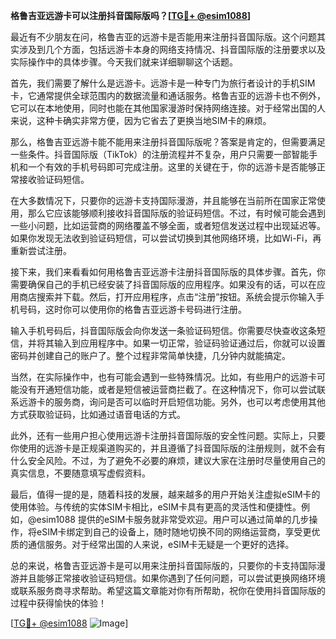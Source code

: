 **格鲁吉亚远游卡可以注册抖音国际版吗？[[TG💪+ @esim1088](https://t.me/s/esim1088)]**

最近有不少朋友在问，格鲁吉亚的远游卡是否能用来注册抖音国际版。这个问题其实涉及到几个方面，包括远游卡本身的网络支持情况、抖音国际版的注册要求以及实际操作中的具体步骤。今天我们就来详细聊聊这个话题。

首先，我们需要了解什么是远游卡。远游卡是一种专门为旅行者设计的手机SIM卡，它通常提供全球范围内的数据流量和通话服务。格鲁吉亚的远游卡也不例外，它可以在本地使用，同时也能在其他国家漫游时保持网络连接。对于经常出国的人来说，这种卡确实非常方便，因为它省去了更换当地SIM卡的麻烦。

那么，格鲁吉亚远游卡能不能用来注册抖音国际版呢？答案是肯定的，但需要满足一些条件。抖音国际版（TikTok）的注册流程并不复杂，用户只需要一部智能手机和一个有效的手机号码即可完成注册。这里的关键在于，你的远游卡是否能够正常接收验证码短信。

在大多数情况下，只要你的远游卡支持国际漫游，并且能够在当前所在国家正常使用，那么它应该能够顺利接收抖音国际版的验证码短信。不过，有时候可能会遇到一些小问题，比如运营商的网络覆盖不够全面，或者短信发送过程中出现延迟等。如果你发现无法收到验证码短信，可以尝试切换到其他网络环境，比如Wi-Fi，再重新尝试注册。

接下来，我们来看看如何用格鲁吉亚远游卡注册抖音国际版的具体步骤。首先，你需要确保自己的手机已经安装了抖音国际版的应用程序。如果没有的话，可以在应用商店搜索并下载。然后，打开应用程序，点击“注册”按钮。系统会提示你输入手机号码，这时你可以使用你的格鲁吉亚远游卡号码进行注册。

输入手机号码后，抖音国际版会向你发送一条验证码短信。你需要尽快查收这条短信，并将其输入到应用程序中。如果一切正常，验证码验证通过后，你就可以设置密码并创建自己的账户了。整个过程非常简单快捷，几分钟内就能搞定。

当然，在实际操作中，也有可能会遇到一些特殊情况。比如，有些用户的远游卡可能没有开通短信功能，或者是短信被运营商拦截了。在这种情况下，你可以尝试联系远游卡的服务商，询问是否可以临时开启短信功能。另外，也可以考虑使用其他方式获取验证码，比如通过语音电话的方式。

此外，还有一些用户担心使用远游卡注册抖音国际版的安全性问题。实际上，只要你使用的远游卡是正规渠道购买的，并且遵循了抖音国际版的注册规则，就不会有什么安全风险。不过，为了避免不必要的麻烦，建议大家在注册时尽量使用自己的真实信息，不要随意填写虚假资料。

最后，值得一提的是，随着科技的发展，越来越多的用户开始关注虚拟eSIM卡的使用体验。与传统的实体SIM卡相比，eSIM卡具有更高的灵活性和便捷性。例如，@esim1088 提供的eSIM卡服务就非常受欢迎。用户可以通过简单的几步操作，将eSIM卡绑定到自己的设备上，随时随地切换不同的网络运营商，享受更优质的通信服务。对于经常出国的人来说，eSIM卡无疑是一个更好的选择。

总的来说，格鲁吉亚远游卡是可以用来注册抖音国际版的，只要你的卡支持国际漫游并且能够正常接收验证码短信。如果你遇到了任何问题，可以尝试更换网络环境或联系服务商寻求帮助。希望这篇文章能对你有所帮助，祝你在使用抖音国际版的过程中获得愉快的体验！

[[TG💪+ @esim1088](https://t.me/s/esim1088) ![Image](https://i.postimg.cc/4NQfJmqS/Snipaste-2025-05-13-00-14-12.png)]